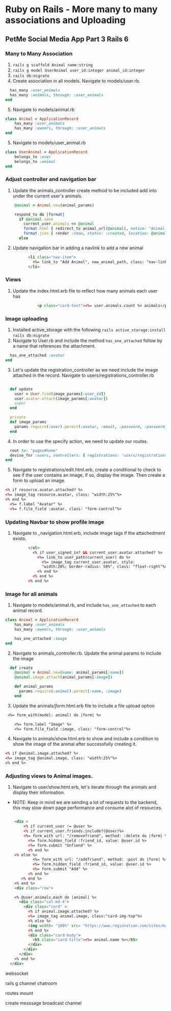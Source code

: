   # Ruby on Rails - More many to many associations and Uploading
  ## PetMe Social Media App Part 3 Rails 6

### Many to Many Association
1. `rails g scaffold Animal name:string`
2. `rails g model UserAnimal user_id:integer animal_id:integer`
3. `rails db:migrate`
4. Create association in all models. Navigate to models/user.rb.

```ruby
  has_many :user_animals
  has_many :animals, through: :user_animals
end
```
5. Navigate to models/animal.rb
```ruby
class Animal < ApplicationRecord
    has_many :user_animals
    has_many :owners, through: :user_animals
end
```
5. Navigate to models/user_animal.rb
```ruby
class UserAnimal < ApplicationRecord
    belongs_to :user
    belongs_to :animal
end
```

### Adjust controller and navigation bar
1. Update the animals_controller create method to be included add into under the current user's animals.

```ruby
    @animal = Animal.new(animal_params)

    respond_to do |format|
      if @animal.save
        current_user.animals << @animal
        format.html { redirect_to animal_url(@animal), notice: "Animal was successfully created." }
        format.json { render :show, status: :created, location: @animal }
      else
```
2. Update navigation bar in adding a navlink to add a new animal
```html
          <li class="nav-item">
            <%= link_to "Add Animal", new_animal_path, class: "nav-link"%>
          </li>
```

### Views 
1. Update the index.html.erb file to reflect how many animals each user has 

```html
              <p class="card-text"><%= user.animals.count %> animals</p>
```

### Image uploading
1. Installed active_storage with the following `rails active_storage:install` `rails db:migrate`
2. Navigate to User.rb and include the method `has_one_attached` follow by a name that references the attachment.
```ruby
  has_one_attached :avatar
end
```
3. Let's update the registration_controller as we need include the image attached in the record. Navigate to users/registrations_controller.rb
```ruby

  def update
    user = User.find(image_params[:user_id])
    user.avatar.attach(image_params[:avatar])
    super
  end

  private 
  def image_params 
    params.require(:user).permit(:avatar, :email, :password, :password_confirmation, :current_password, :user_id)
  end
```

4. In order to use the specify action, we need to update our routes.
```ruby
  root to: "pages#home"
  devise_for :users, controllers: { registrations: 'users/registrations' }
end
```

5. Navigate to registrations/edit.html.erb, create a conditional to check to see if the user contains an image, if so, display the image. Then create a form to upload an image.
```html
<% if resource.avatar.attached? %>  
<%= image_tag resource.avatar, class: "width:25%"%>
<% end %>
  <%= f.label "Avatar" %>
  <%= f.file_field :avatar, class: "form-control"%>
```


### Updating Navbar to show profile image
1. Navigate to _navigation.html.erb, include image tags if the attachedment exists.

```html
          </ul>
            <% if user_signed_in? && current_user.avatar.attached? %>
              <%= link_to user_path(current_user) do %>
                <%= image_tag current_user.avatar, style:
                "width:20%; border-radius: 50%", class: "float-right"%>
              <% end %>
            <% end %>
          <% end %>
```

### Image for all animals
1. Navigate to models/animal.rb, and include `has_one_attached` to each animal record.
```ruby
class Animal < ApplicationRecord
    has_many :user_animals
    has_many :owners, through: :user_animals

    has_one_attached :image
end
```
2. Navigate to animals_controller.rb. Update the animal params to include the image
```ruby
  def create
    @animal = Animal.new(name: animal_params[:name])
    @animal.image.attach(animal_params[:image])
```
```ruby
    def animal_params
      params.require(:animal).permit(:name, :image)
    end
```

3. Update the animals/_form_.html.erb file to include a file upload option

```html
 <%= form_with(model: animal) do |form| %>

    <%= form.label "Image" %>
    <%= form.file_field :image, class: "form-control"%>
```

4. Navigate to animals/show.html.erb to show and include a condition to show the image of the animal after successfully creating it.

```html
<% if @animal.image.attached? %> 
<%= image_tag @animal.image, class: "width:25%"%>
<% end %>
```

### Adjusting views to Animal images.
1. Navigate to user/show.html.erb, let's iterate through the animals and display their information. 

- NOTE: Keep in mind we are sending a lot of requests to the backend, this may slow down page performance and consume alot of resources.

```html

    <div > 
        <% if current_user != @user %>
        <% if current_user.friends.include?(@user)%>
        <%= form_with url: "/removefriend", method: :delete do |form| %> 
          <%= form.hidden_field :friend_id, value: @user.id %> 
          <%= form.submit "Unfiend" %>
          <% end %>
    <% else %>
            <%= form_with url: "/addfriend", method: :post do |form| %>
            <%= form.hidden_field :friend_id, value: @user.id %>
            <%= form.submit "Add" %>
          <% end %>
       <% end %>
    <% end %>
    <div class="row">

    <% @user.animals.each do |animal| %>
      <div class="col-md-4">
        <div class="card" >
          <% if animal.image.attached? %> 
          <%= image_tag animal.image, class:"card-img-top"%>
          <% else %> 
          <img width= "100%" src= "https://www.regionalsan.com/sites/main/files/imagecache/lightbox/main-images/vacant_placeholder.gif" />
          <% end %>
          <div class="card-body">
            <h5 class="card-title"><%= animal.name %></h5>
          </div>
        </div>
      </div>
    <% end %>
  </div>

```

websocket

rails g channel chatroom

routes mount

create messsage broadcast channel